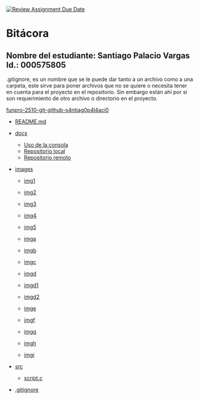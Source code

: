 [![Review Assignment Due Date](https://classroom.github.com/assets/deadline-readme-button-22041afd0340ce965d47ae6ef1cefeee28c7c493a6346c4f15d667ab976d596c.svg)](https://classroom.github.com/a/WV8VkdWq)
# Bitácora
Nombre del estudiante:  Santiago Palacio Vargas
Id.: 000575805
----
.gitignore, es un nombre que se le puede dar tanto a un archivo como a una carpeta, este sirve para poner archivos que no se quiere o necesita tener en cuenta para el proyecto en el repositorio. Sin embargo están ahí por si son requerimiento de otro archivo o directorio en el proyecto.


[funpro-2510-git-github-s4ntiag0p4l4aci0
](.)

- [README.md](README.md)

- [docs](./docs)

    - [Uso de la consola](./docs/uso_consola.md)
    - [Repositorio local](.//repositorio_local.md)
    - [Repositorio remoto](./docs/repositorio_remoto.md)

- [images](./images/)
    - [img1](./images/Img1.png)
    - [img2](./images/Img2.png)
    - [img3](./images/img3.png)
    - [img4](./images/img4.png)
    - [img5](./images/img5.png)

    - [imga](./images/imga.png)
    - [imgb](./images/imgb.png)
    - [imgc](./images/imgc.png)
    - [imgd](./images/imgd.png)
    - [imgd1](./images/imgd1.png)
    - [imgd2](./images/imgd2.png)
    - [imge](./images/imge.png)
    - [imgf](./images/IMGF.png)
    - [imgg](./images/imgg.png)
    - [imgh](./images/imgh.png)
    - [imgi](./images/imgi.png)


- [src](./src/)
    - [script.c](./src/script.c)

- [.gitignore](.gitignore)